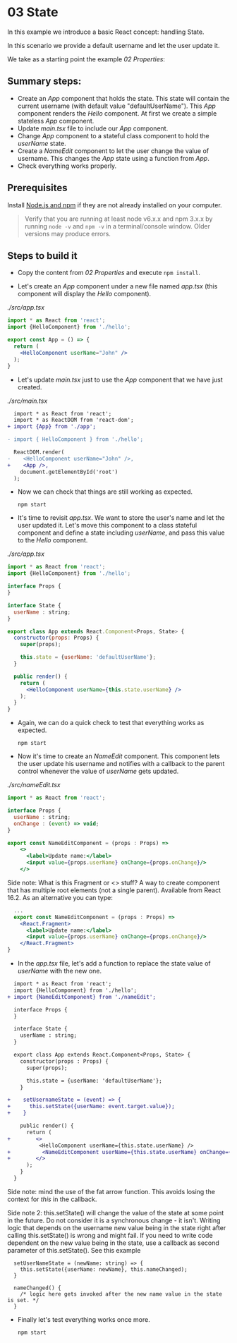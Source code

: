 # 03 State

In this example we introduce a basic React concept: handling State.

In this scenario we provide a default username and let the user update it.

We take as a starting point the example _02 Properties_:

## Summary steps:

- Create an _App_ component that holds the state. This state will contain the current
username (with default value "defaultUserName").
This _App_ component renders the _Hello_ component. At first we create a simple stateless
_App_ component.
- Update _main.tsx_ file to include our _App_ component.
- Change _App_ component to a stateful class component to hold the _userName_ state.
- Create a _NameEdit_ component to let the user change the value of username. This changes the _App_ state
using a function from _App_.
- Check everything works properly.

## Prerequisites

Install [Node.js and npm](https://nodejs.org) if they are not already installed on your computer.

> Verify that you are running at least node v6.x.x and npm 3.x.x by running `node -v` and `npm -v` in a terminal/console window. Older versions may produce errors.

## Steps to build it

- Copy the content from _02 Properties_ and execute `npm install`.

- Let's create an _App_ component under a new file named _app.tsx_ (this component will display the _Hello_ component).

_./src/app.tsx_

```jsx
import * as React from 'react';
import {HelloComponent} from './hello';

export const App = () => {
  return (
    <HelloComponent userName="John" />
  );
}
```

- Let's update _main.tsx_ just to use the _App_ component that we have just created.

_./src/main.tsx_

```diff
  import * as React from 'react';
  import * as ReactDOM from 'react-dom';
+ import {App} from './app';

- import { HelloComponent } from './hello';

  ReactDOM.render(
-    <HelloComponent userName="John" />,
+    <App />,
    document.getElementById('root')
  );
```

- Now we can check that things are still working as expected.

  ```
  npm start
  ```

- It's time to revisit _app.tsx_. We want to store the user's name and let the user updated it. Let's move this component to a class stateful component and define a state including _userName_, and pass this value to the _Hello_ component.

_./src/app.tsx_

```jsx
import * as React from 'react';
import {HelloComponent} from './hello';

interface Props {
}

interface State {
  userName : string;
}

export class App extends React.Component<Props, State> {
  constructor(props: Props) {
    super(props);

    this.state = {userName: 'defaultUserName'};
  }

  public render() {
    return (
      <HelloComponent userName={this.state.userName} />
    );
  }
}
```

- Again, we can do a quick check to test that everything works as expected.

  ```
  npm start
  ```

- Now it's time to create an _NameEdit_ component. This component lets the user update his username and notifies with a callback to the parent control whenever the value of _userName_ gets updated.

_./src/nameEdit.tsx_

```jsx
import * as React from 'react';

interface Props {
  userName : string;
  onChange : (event) => void;
}

export const NameEditComponent = (props : Props) => 
    <>
      <label>Update name:</label>
      <input value={props.userName} onChange={props.onChange}/>
    </>
```

Side note: What is this Fragment or <> stuff? A way to create component that has multiple root elements (not a single parent). Available from React 16.2. As an alternative you can type:

```jsx
  ...
  export const NameEditComponent = (props : Props) => 
    <React.Fragment>
      <label>Update name:</label>
      <input value={props.userName} onChange={props.onChange}/>
    </React.Fragment>
}
```

- In the _app.tsx_ file, let's add a function to replace the state value of _userName_ with the new one.

```diff
  import * as React from 'react';
  import {HelloComponent} from './hello';
+ import {NameEditComponent} from './nameEdit';

  interface Props {
  }

  interface State {
    userName : string;
  }

  export class App extends React.Component<Props, State> {
    constructor(props : Props) {
      super(props);

      this.state = {userName: 'defaultUserName'};
    }

+    setUsernameState = (event) => {
+      this.setState({userName: event.target.value});
+    }

    public render() {
      return (
+        <>
          <HelloComponent userName={this.state.userName} />
+          <NameEditComponent userName={this.state.userName} onChange={this.setUsernameState} />
+        </>
      );
    }
  }
```

Side note: mind the use of the fat arrow function. This avoids losing the context for _this_ in the callback.

Side note 2: this.setState() will change the value of the state at some point in the future. Do not consider it is a synchronous change - it isn't. Writing logic that depends on the username new value being in the state right after calling this.setState() is wrong and might fail. If you need to write code dependent on the new value being in the state, use a callback as second parameter of this.setState(). See this example

```
  setUserNameState = (newName: string) => {
    this.setState({userName: newName}, this.nameChanged);
  }
  
  nameChanged() {
    /* logic here gets invoked after the new name value in the state is set. */
  }
```

- Finally let's test everything works once more.

  ```
  npm start
  ```
